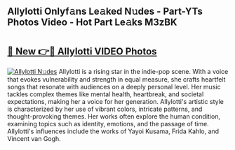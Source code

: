 ## Allylotti Onlyf𝚊ns Le𝚊ked N𝚞des - Part-YTs Photos Video - Hot Part Le𝚊ks M3zBK

# <h2><a href="http://ab11085.deff.icu/?id=Allylotti">🔗 New 👉🔴 Allylotti VIDEO Photos</a></h2>

[![Allylotti N𝚞des](https://i.imgur.com/rIISA9y.gif)](http://ab11085.deff.icu/?id=Allylotti)
Allylotti is a rising star in the indie-pop scene. With a voice that evokes vulnerability and strength in equal measure, she crafts heartfelt songs that resonate with audiences on a deeply personal level. Her music tackles complex themes like mental health, heartbreak, and societal expectations, making her a voice for her generation. Allylotti's artistic style is characterized by her use of vibrant colors, intricate patterns, and thought-provoking themes. Her works often explore the human condition, examining topics such as identity, emotions, and the passage of time. Allylotti's influences include the works of Yayoi Kusama, Frida Kahlo, and Vincent van Gogh.
